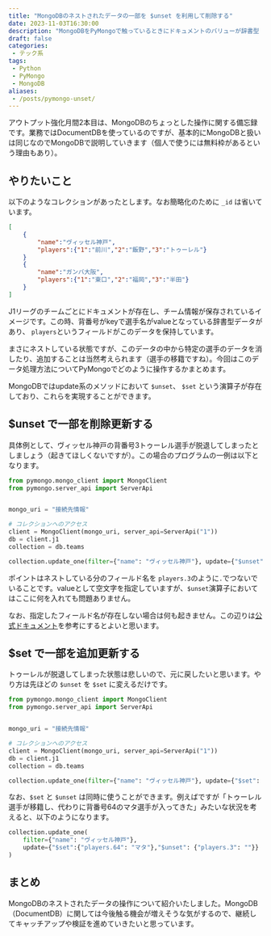 ```yaml
---
title: "MongoDBのネストされたデータの一部を $unset を利用して削除する"
date: 2023-11-03T16:30:00
description: "MongoDBをPyMongoで触っているときにドキュメントのバリューが辞書型（ネストしている）データの中から、特定の要素を削除（$unset）することがあったのでやり方のメモ"
draft: false
categories:
 - テック系
tags:
 - Python
 - PyMongo
 - MongoDB
aliases:
 - /posts/pymongo-unset/
---
```


アウトプット強化月間2本目は、MongoDBのちょっとした操作に関する備忘録です。業務ではDocumentDBを使っているのですが、基本的にMongoDBと扱いは同じなのでMongoDBで説明していきます（個人で使うには無料枠があるという理由もあり）。

## やりたいこと

以下のようなコレクションがあったとします。なお簡略化のために `_id` は省いています。

```json
[
    {
        "name":"ヴィッセル神戸",
        "players":{"1":"前川","2":"飯野","3":"トゥーレル"}
    }
    {
        "name":"ガンバ大阪",
        "players":{"1":"東口","2":"福岡","3":"半田"}
    }
]

```

J1リーグのチームごとにドキュメントが存在し、チーム情報が保存されているイメージです。この時、背番号がkeyで選手名がvalueとなっている辞書型データがあり、 `players`というフィールドがこのデータを保持しています。

まさにネストしている状態ですが、このデータの中から特定の選手のデータを消したり、追加することは当然考えられます（選手の移籍ですね）。今回はこのデータ処理方法についてPyMongoでどのように操作するかまとめます。

MongoDBではupdate系のメソッドにおいて `$unset`、 `$set` という演算子が存在しており、これらを実現することができます。

## $unset で一部を削除更新する

具体例として、ヴィッセル神戸の背番号3トゥーレル選手が脱退してしまったとしましょう（起きてほしくないですが）。この場合のプログラムの一例は以下となります。

```python
from pymongo.mongo_client import MongoClient
from pymongo.server_api import ServerApi


mongo_uri = "接続先情報"

# コレクションへのアクセス
client = MongoClient(mongo_uri, server_api=ServerApi("1"))
db = client.j1
collection = db.teams

collection.update_one(filter={"name": "ヴィッセル神戸"}, update={"$unset": {"players.3": ""}})
```

ポイントはネストしている分のフィールド名を `players.3`のように`.`でつないでいることです。valueとして空文字を指定していますが、`$unset`演算子においてはここに何を入れても問題ありません。

なお、指定したフィールド名が存在しない場合は何も起きません。この辺りは[公式ドキュメント](https://www.mongodb.com/docs/manual/reference/operator/update/unset/)を参考にするとよいと思います。

## $set で一部を追加更新する

トゥーレルが脱退してしまった状態は悲しいので、元に戻したいと思います。やり方は先ほどの `$unset` を `$set` に変えるだけです。

```python
from pymongo.mongo_client import MongoClient
from pymongo.server_api import ServerApi


mongo_uri = "接続先情報"

# コレクションへのアクセス
client = MongoClient(mongo_uri, server_api=ServerApi("1"))
db = client.j1
collection = db.teams

collection.update_one(filter={"name": "ヴィッセル神戸"}, update={"$set": {"players.3": "トゥーレル"}})
```

なお、`$set` と `$unset` は同時に使うことができます。例えばですが「トゥーレル選手が移籍し、代わりに背番号64のマタ選手が入ってきた」みたいな状況を考えると、以下のようになります。

```python
collection.update_one(
    filter={"name": "ヴィッセル神戸"}, 
    update={"$set":{"players.64": "マタ"},"$unset": {"players.3": ""}}
)
```

## まとめ

MongoDBのネストされたデータの操作について紹介いたしました。MongoDB（DocumentDB）に関しては今後触る機会が増えそうな気がするので、継続してキャッチアップや検証を進めていきたいと思っています。